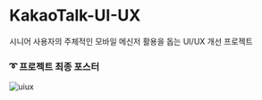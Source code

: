 # KakaoTalk-UI-UX
시니어 사용자의 주체적인 모바일 메신저 활용을 돕는 UI/UX 개선 프로젝트

### :curly_loop: 프로젝트 최종 포스터
![uiux](https://user-images.githubusercontent.com/64299610/126075136-10f67b53-a12f-4c3f-8fae-dfe3f63dda97.jpg)
